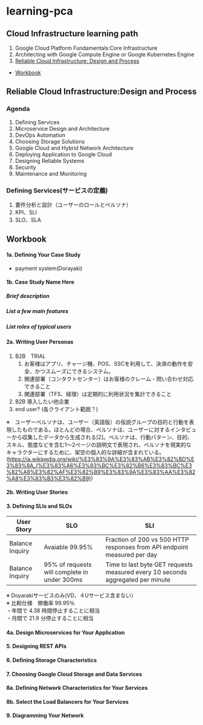 # learning-pca

## Cloud Infrastructure learning path
1. Google Cloud Platform Fundamentals:Core Infrastructure
2. Architecting with Google Compute Engine or Google Kubernetes Engine
3. [Reliable Cloud Infrastructure: Design and Process](#reliable-cloud-infrastructuredesign-and-process)  
- [Workbook](#workbook)
## Reliable Cloud Infrastructure:Design and Process
### Agenda
1. Defining Services
2. Microservice Design and Architecture
3. DevOps Automation
4. Choosing Storage Solutions
5. Google Cloud and Hybrid Network Architecture
6. Deploying Application to Google Cloud 
7. Designing Reliable Systems
8. Security
9. Maintenance and Monitoring

### Defining Services(サービスの定義)
1. 要件分析と設計（ユーザーのロールとペルソナ）  
2. KPI、SLI
3. SLO、SLA

## Workbook
#### 1a. Defining Your Case Study  
- payment system(Dorayaki)   
   
#### 1b. Case Study Name Here  
##### Brief description
##### List a few main features
##### List roles of typical users
#### 2a. Writing User Personas   
1. B2B　TRIAL 
   1. お客様はアプリ、チャージ機、POS、SSCを利用して、決済の動作を安全、かつスムーズにできるシステム。
   2. 関連部署（コンタクトセンター）はお客様のクレーム・問い合わせ対応できること
   3. 関連部署（TFS、経理）は定期的に利用状況を集計できること
2. B2B  導入したい他企業
3. end user? (各クライアント範囲？)    

※　ユーザーペルソナは、ユーザー（英語版）の仮説グループの目的と行動を表現したものである。ほとんどの場合、ペルソナは、ユーザーに対するインタビューから収集したデータから生成される[2]。ペルソナは、行動パターン、目的、スキル、態度などを含む1～2ページの説明文で表現され、ペルソナを現実的なキャラクターにするために、架空の個人的な詳細が含まれている。(https://ja.wikipedia.org/wiki/%E3%83%9A%E3%83%AB%E3%82%BD%E3%83%8A_(%E3%83%A6%E3%83%BC%E3%82%B6%E3%83%BC%E3%82%A8%E3%82%AF%E3%82%B9%E3%83%9A%E3%83%AA%E3%82%A8%E3%83%B3%E3%82%B9))
#### 2b. Writing User Stories  
#### 3. Defining SLIs and SLOs
   
| User Story | SLO | SLI |
|-----------------------|------------|-----------|
|Balance Inquiry | Avaiable 99.95% | Fraction of 200 vs 500 HTTP responses from API endpoint measured per day |
|Balance Inquiry | 95% of requests will complete in under 300ms | Time to last byte GET requests measured every 10 seconds aggregated per minute |

※ Doyarakiサービスのみ(VD、４Uサービス含まない）  
※ 比較仕様　稼働率 99.95％  
・年間で 4.38 時間停止することに相当  
・月間で 21.9 分停止することに相当

#### 4a. Design Microservices for Your Application  
#### 5. Designing REST APIs  
#### 6. Defining Storage Characteristics  
#### 7. Choosing Google Cloud Storage and Data Services  
#### 8a. Defining Network Characteristics for Your Services  
#### 8b. Select the Load Balancers for Your Services  
#### 9. Diagramming Your Network